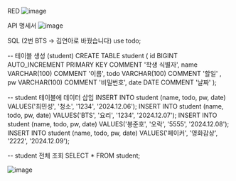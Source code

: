 RED
![image](https://github.com/user-attachments/assets/a09e95e9-bad3-410c-8fbc-825f6462ccaa)

API 명세서
![image](https://github.com/user-attachments/assets/9e91e987-7374-4123-ba60-55e966c89e4d)

SQL (2번 BTS -> 김연아로 바꿨습니다)
use todo;

-- 테이블 생성 (student)
CREATE TABLE student
(
    id BIGINT AUTO_INCREMENT PRIMARY KEY COMMENT '학생 식별자',
    name VARCHAR(100) COMMENT '이름',
    todo  VARCHAR(100) COMMENT '할일' ,
    pw  VARCHAR(100) COMMENT  '비밀번호',
    date DATE COMMENT '날짜'
);

-- student 테이블에 데이터 삽입
INSERT INTO student (name, todo, pw, date) VALUES('최민성', '청소', '1234', '2024.12.06');
INSERT INTO student (name, todo, pw, date) VALUES('BTS', '요리', '1234', '2024.12.07');
INSERT INTO student (name, todo, pw, date) VALUES('봉준호', '오락', '5555', '2024.12.08');
INSERT INTO student (name, todo, pw, date) VALUES('페이커', '영화감상', '2222', '2024.12.09');


-- student 전체 조회
SELECT * FROM student;

![image](https://github.com/user-attachments/assets/38821c07-3b4d-402f-9b49-5c8a3d7e2aef)
